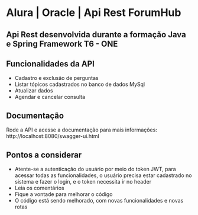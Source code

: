 # Alura | Oracle | Api Rest ForumHub
## Api Rest desenvolvida durante a formação Java e Spring Framework T6 - ONE
## Funcionalidades da API
- Cadastro e exclusão de perguntas
- Listar tópicos cadastrados no banco de dados MySql
- Atualizar dados
- Agendar e cancelar consulta
## Documentação
Rode a API e acesse a documentação para mais informações: http://localhost:8080/swagger-ui.html
## Pontos a considerar
- Atente-se a autenticação do usuário por meio do token JWT, para acessar todas as funcionalidades, o usuário precisa estar cadastrado no sistema e fazer o login, e o token necessita ir no header
- Leia os comentários
- Fique a vontade para melhorar o código
- O código está sendo melhorado, com novas funcionalidades e novas rotas
